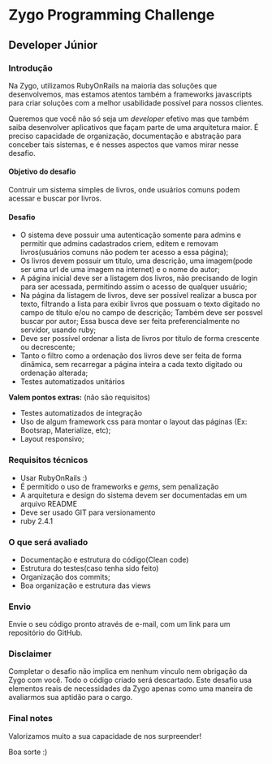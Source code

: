 # Zygo Programming Challenge

## Developer Júnior

### Introdução

Na Zygo, utilizamos RubyOnRails na maioria das soluções que desenvolvemos,
mas estamos atentos também a frameworks javascripts para criar soluções
com a melhor usabilidade possível para nossos clientes.

Queremos que você não só seja um _developer_ efetivo mas que também saiba
desenvolver aplicativos que façam parte de uma arquitetura maior. É preciso
capacidade de organização, documentação e abstração para conceber tais
sistemas, e é nesses aspectos que vamos mirar nesse desafio.

#### Objetivo do desafio

Contruir um sistema simples de livros, onde usuários comuns podem acessar e buscar por livros.

#### Desafio

- O sistema deve possuir uma autenticação somente para admins e permitir que admins cadastrados criem, editem e removam livros(usuários comuns não podem ter acesso a essa página);
- Os livros devem possuir um título, uma descrição, uma imagem(pode ser uma url de uma imagem na internet) e o nome do autor;
- A página inicial deve ser a listagem dos livros, não precisando de login para ser acessada, permitindo assim o acesso de qualquer usuário;
- Na página da listagem de livros, deve ser possível realizar a busca por texto, filtrando a lista para exibir livros que possuam o texto digitado no campo de título e/ou no campo de descrição; Também deve ser possvel buscar por autor; Essa busca deve ser feita preferencialmente no servidor, usando ruby;
- Deve ser possível ordenar a lista de livros por título de forma crescente ou decrescente;
- Tanto o filtro como a ordenação dos livros deve ser feita de forma dinâmica, sem recarregar a página inteira a cada texto digitado ou ordenação alterada;
- Testes automatizados unitários

**Valem pontos extras:** (não são requisitos)

- Testes automatizados de integração
- Uso de algum framework css para montar o layout das páginas (Ex: Bootsrap, Materialize, etc);
- Layout responsivo;

### Requisitos técnicos

- Usar RubyOnRails :)
- É permitido o uso de frameworks e _gems_, sem penalização
- A arquitetura e design do sistema devem ser documentadas em um arquivo README
- Deve ser usado GIT para versionamento
- ruby 2.4.1

### O que será avaliado

- Documentação e estrutura do código(Clean code)
- Estrutura do testes(caso tenha sido feito)
- Organização dos commits;
- Boa organização e estrutura das views

### Envio

Envie o seu código pronto através de e-mail, com um link para um repositório
do GitHub.

### Disclaimer

Completar o desafio não implica em nenhum vínculo nem obrigação da Zygo
com você. Todo o código criado será descartado. Este desafio usa elementos
reais de necessidades da Zygo apenas como uma maneira de avaliarmos sua
aptidão para o cargo.

### Final notes

Valorizamos muito a sua capacidade de nos surpreender!

Boa sorte :)
